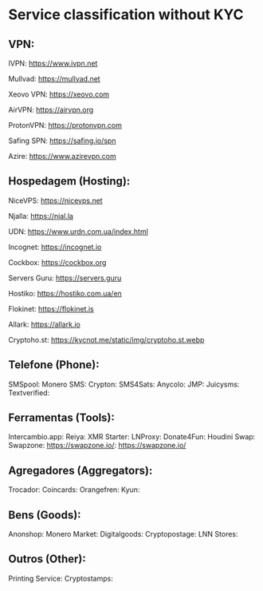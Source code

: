 # Service classification without KYC

## VPN:

IVPN: https://www.ivpn.net

Mullvad: https://mullvad.net

Xeovo VPN: https://xeovo.com

AirVPN: https://airvpn.org

ProtonVPN: https://protonvpn.com

Safing SPN: https://safing.io/spn

Azire: https://www.azirevpn.com


## Hospedagem (Hosting):

NiceVPS: https://nicevps.net

Njalla: https://njal.la

UDN: https://www.urdn.com.ua/index.html

Incognet: https://incognet.io

Cockbox: https://cockbox.org

Servers Guru: https://servers.guru

Hostiko: https://hostiko.com.ua/en

Flokinet: https://flokinet.is

Allark: https://allark.io

Cryptoho.st: https://kycnot.me/static/img/cryptoho.st.webp


## Telefone (Phone):

SMSpool: 
Monero SMS: 
Crypton: 
SMS4Sats: 
Anycolo: 
JMP: 
Juicysms: 
Textverified: 

## Ferramentas (Tools):

Intercambio.app: 
Reiya: 
XMR Starter: 
LNProxy: 
Donate4Fun: 
Houdini Swap: 
Swapzone: https://swapzone.io/: https://swapzone.io/ 

## Agregadores (Aggregators):

Trocador: 
Coincards: 
Orangefren: 
Kyun: 

## Bens (Goods):

Anonshop: 
Monero Market: 
Digitalgoods: 
Cryptopostage: 
LNN Stores: 

## Outros (Other):

Printing Service: 
Cryptostamps: 
